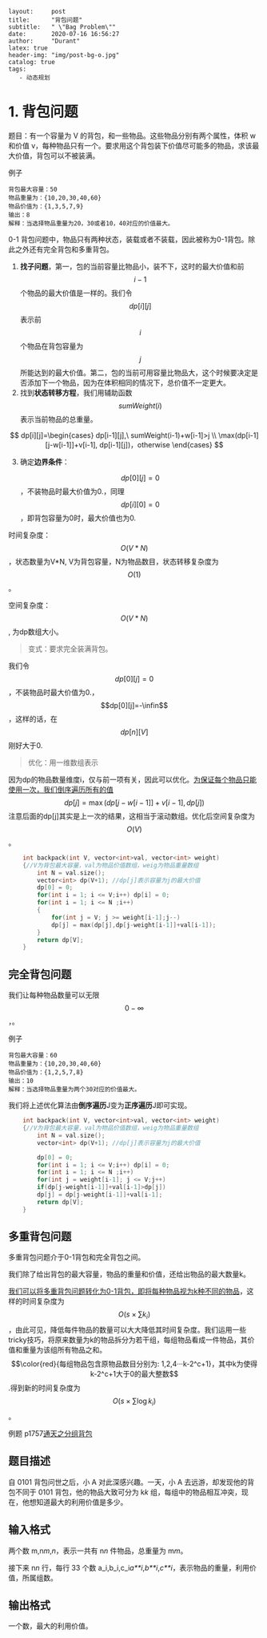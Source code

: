 ```
layout:     post
title:      "背包问题"
subtitle:   " \"Bag Problem\""
date:       2020-07-16 16:56:27
author:     "Durant"
latex: true
header-img: "img/post-bg-o.jpg"
catalog: true
tags:
   - 动态规划
```

# 1. 背包问题

题目：有一个容量为 V 的背包，和一些物品。这些物品分别有两个属性，体积 w 和价值 v，每种物品只有一个。要求用这个背包装下价值尽可能多的物品，求该最大价值，背包可以不被装满。

例子

```
背包最大容量：50
物品重量为：{10,20,30,40,60}
物品价值为：{1,3,5,7,9}
输出：8
解释：当选择物品重量为20，30或者10，40对应的价值最大。
```



0-1 背包问题中，物品只有两种状态，装载或者不装载，因此被称为0-1背包。除此之外还有完全背包和多重背包。

1. **找子问题**，第一，包的当前容量比物品小，装不下，这时的最大价值和前$$i-1$$个物品的最大价值是一样的。我们令$$dp[i][j]$$表示前$$i$$个物品在背包容量为$$j$$所能达到的最大价值。第二，包的当前可用容量比物品大，这个时候要决定是否添加下一个物品，因为在体积相同的情况下，总价值不一定更大。
2. 找到**状态转移方程**，我们用辅助函数$$sumWeight(i)$$表示当前物品的总重量。

$$
dp[i][j]=\begin{cases}
dp[i-1][j],\ sumWeight(i-1)+w[i-1]>j
\\
\max(dp[i-1][j-w[i-1]]+v[i-1], dp[i-1][j])，otherwise
\end{cases}
$$

3. 确定**边界条件**：

   $$dp[0][j]=0$$，不装物品时最大价值为0.，同理$$dp[i][0]=0$$，即背包容量为0时，最大价值也为0. 



时间复杂度：$$O(V*N)$$，状态数量为V*N, V为背包容量，N为物品数目，状态转移复杂度为$$O(1)$$。

空间复杂度：$$O(V*N)$$, 为dp数组大小。

> 变式：要求完全装满背包。

我们令$$dp[0][j]=0$$，不装物品时最大价值为0.，$$dp[0][j]=-\infin$$，这样的话，在$$dp[n][V]$$刚好大于0.

> 优化：用一维数组表示

因为dp的物品数量维度i，仅与前一项有关，因此可以优化。<u>为保证每个物品只能使用一次，我们倒序遍历所有的值</u>
$$
dp[j] = \max(dp[j-w[i-1]]+v[i-1],dp[j])
$$
注意后面的dp[j]其实是上一次的结果，这相当于滚动数组。优化后空间复杂度为$$O(V)$$。

```C++
    int backpack(int V, vector<int>val, vector<int> weight)
    {//V为背包最大容量，val为物品价值数组，weig为物品重量数组
        int N = val.size();
        vector<int> dp(V+1); //dp[j]表示容量为j的最大价值
        dp[0] = 0;
        for(int i = 1; i <= V;i++) dp[i] = 0;
        for(int i = 1; i <= N ;i++)
        {
            for(int j = V; j >= weight[i-1];j--)
            dp[j] = max(dp[j],dp[j-weight[i-1]]+val[i-1]);
        }
        return dp[V];
    }   
```



## 完全背包问题

我们让每种物品数量可以无限$$0-\infty$$，。

例子

```
背包最大容量：60
物品重量为：{10,20,30,40,60}
物品价值为：{1,2,5,7,8}
输出：10
解释：当选择物品重量为两个30对应的价值最大。
```

我们将上述优化算法由**倒序遍历**J变为**正序遍历**J即可实现。

```C++
    int backpack(int V, vector<int>val, vector<int> weight)
    {//V为背包最大容量，val为物品价值数组，weig为物品重量数组
        int N = val.size();
        vector<int> dp(V+1); //dp[j]表示容量为j的最大价值

        dp[0] = 0;
        for(int i = 1; i <= V;i++) dp[i] = 0;
        for(int i = 1; i <= N ;i++)
        for(int j = weight[i-1]; j <= V;j++)
        if(dp[j-weight[i-1]]+val[i-1]>dp[j])
        dp[j] = dp[j-weight[i-1]]+val[i-1];
        return dp[V];
    }   
```



## 多重背包问题

多重背包问题介于0-1背包和完全背包之间。

我们除了给出背包的最大容量，物品的重量和价值，还给出物品的最大数量k。

<u>我们可以将多重背包问题转化为0-1背包，即将每种物品视为k种不同的物品</u>，这样的时间复杂度为$$O(s×\sum k_i)$$，由此可见，降低每件物品的数量可以大大降低其时间复杂度。我们运用一些tricky技巧，将原来数量为k的物品拆分为若干组，每组物品看成一件物品，其价值和重量为该组所有物品之和。$$\color{red}{每组物品包含原物品数目分别为: 1,2,4···k-2^c+1}，其中k为使得k-2^c+1大于0的最大整数$$.得到新的时间复杂度为$$O(s×\sum \log k_i)$$。





例题 p1757[通天之分组背包](https://www.luogu.com.cn/problem/P1757)

## 题目描述

自 0101 背包问世之后，小 A 对此深感兴趣。一天，小 A 去远游，却发现他的背包不同于 0101 背包，他的物品大致可分为 k*k* 组，每组中的物品相互冲突，现在，他想知道最大的利用价值是多少。

## 输入格式

两个数 m,n*m*,*n*，表示一共有 n*n* 件物品，总重量为 m*m*。

接下来 n*n* 行，每行 33 个数 a_i,b_i,c_i*a**i*,*b**i*,*c**i*，表示物品的重量，利用价值，所属组数。

## 输出格式

一个数，最大的利用价值。